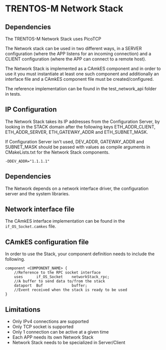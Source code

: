 # TRENTOS-M Network Stack

## Dependencies

The TRENTOS-M  Network Stack uses PicoTCP

The Network stack can be used in two different ways, in a SERVER configuration
(where the APP listens for an incoming connection) and a CLIENT configuration
(where the APP can connect to a remote host).

The Network Stack is implemented as a CAmkES component and in order to use it
you must instantiate at least one such component and additionally an interface
file and a CAmkES component file must be created/configured.

The reference implementation can be found in the test_network_api folder in
tests.

## IP Configuration

The Network Stack takes its IP addresses from the Configuration Server, by
looking in the STACK domain after the following keys ETH_ADDR_CLIENT,
ETH_ADDR_SERVER, ETH_GATEWAY_ADDR and ETH_SUBNET_MASK.

If Configuration Server isn't used, DEV_ADDR, GATEWAY_ADDR and SUBNET_MASK
should be passed with values as compile arguments in CMakeLists.txt for the
Network Stack components.

    -DDEV_ADDR="1.1.1.1"

## Dependencies

The Network depends on a network interface driver, the configuration server
and the system libraries.

## Network interface file

The CAmkES interface implementation can be found in the `if_OS_Socket.camkes`
 file.

## CAmkES configuration file

In order to use the Stack, your component definition needs to include the
 following.

    component <COMPONENT_NAME> {
        //Reference to the RPC socket interface
        uses      if_OS_Socket    networkStack_rpc;
        //A buffer to send data to/from the stack
        dataport  Buf             buffer;
        //Event received when the stack is ready to be used
    }

## Limitations
* Only IPv4 connections are supported
* Only TCP socket is supported
* Only 1 connection can be active at a given time
* Each APP needs its own Network Stack
* Network Stack needs to be specialized in Server/Client
